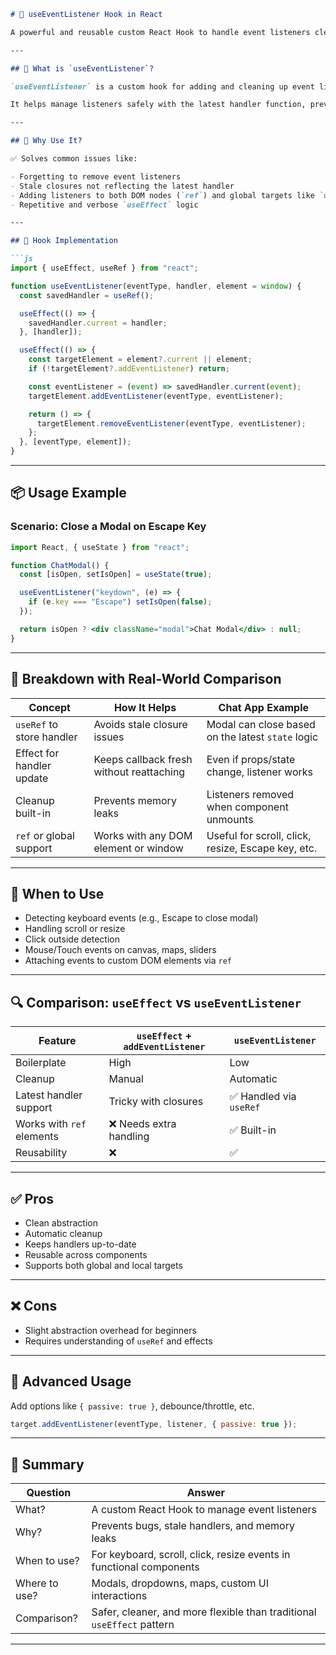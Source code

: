 
```markdown
# 🧩 useEventListener Hook in React

A powerful and reusable custom React Hook to handle event listeners cleanly and efficiently.

---

## 📖 What is `useEventListener`?

`useEventListener` is a custom hook for adding and cleaning up event listeners in functional components.

It helps manage listeners safely with the latest handler function, prevents memory leaks, and improves readability.

---

## 🚀 Why Use It?

✅ Solves common issues like:

- Forgetting to remove event listeners  
- Stale closures not reflecting the latest handler  
- Adding listeners to both DOM nodes (`ref`) and global targets like `window`  
- Repetitive and verbose `useEffect` logic  

---

## 🔧 Hook Implementation

```js
import { useEffect, useRef } from "react";

function useEventListener(eventType, handler, element = window) {
  const savedHandler = useRef();

  useEffect(() => {
    savedHandler.current = handler;
  }, [handler]);

  useEffect(() => {
    const targetElement = element?.current || element;
    if (!targetElement?.addEventListener) return;

    const eventListener = (event) => savedHandler.current(event);
    targetElement.addEventListener(eventType, eventListener);

    return () => {
      targetElement.removeEventListener(eventType, eventListener);
    };
  }, [eventType, element]);
}
```

---

## 📦 Usage Example

### Scenario: Close a Modal on Escape Key

```jsx
import React, { useState } from "react";

function ChatModal() {
  const [isOpen, setIsOpen] = useState(true);

  useEventListener("keydown", (e) => {
    if (e.key === "Escape") setIsOpen(false);
  });

  return isOpen ? <div className="modal">Chat Modal</div> : null;
}
```

---

## 🧠 Breakdown with Real-World Comparison

| Concept                          | How It Helps                                          | Chat App Example                                   |
|----------------------------------|--------------------------------------------------------|----------------------------------------------------|
| `useRef` to store handler        | Avoids stale closure issues                           | Modal can close based on the latest `state` logic  |
| Effect for handler update        | Keeps callback fresh without reattaching              | Even if props/state change, listener works         |
| Cleanup built-in                | Prevents memory leaks                                 | Listeners removed when component unmounts          |
| `ref` or global support          | Works with any DOM element or window                  | Useful for scroll, click, resize, Escape key, etc. |

---

## 📌 When to Use

- Detecting keyboard events (e.g., Escape to close modal)
- Handling scroll or resize
- Click outside detection
- Mouse/Touch events on canvas, maps, sliders
- Attaching events to custom DOM elements via `ref`

---

## 🔍 Comparison: `useEffect` vs `useEventListener`

| Feature                       | `useEffect` + `addEventListener` | `useEventListener`        |
|------------------------------|----------------------------------|---------------------------|
| Boilerplate                  | High                             | Low                       |
| Cleanup                      | Manual                           | Automatic                 |
| Latest handler support       | Tricky with closures             | ✅ Handled via `useRef`   |
| Works with `ref` elements    | ❌ Needs extra handling           | ✅ Built-in               |
| Reusability                  | ❌                                | ✅                        |

---

## ✅ Pros

- Clean abstraction
- Automatic cleanup
- Keeps handlers up-to-date
- Reusable across components
- Supports both global and local targets

---

## ❌ Cons

- Slight abstraction overhead for beginners
- Requires understanding of `useRef` and effects

---

## 🧪 Advanced Usage

Add options like `{ passive: true }`, debounce/throttle, etc.

```js
target.addEventListener(eventType, listener, { passive: true });
```

---

## 📎 Summary

| Question      | Answer                                                                  |
|---------------|-------------------------------------------------------------------------|
| What?         | A custom React Hook to manage event listeners                           |
| Why?          | Prevents bugs, stale handlers, and memory leaks                         |
| When to use?  | For keyboard, scroll, click, resize events in functional components     |
| Where to use? | Modals, dropdowns, maps, custom UI interactions                         |
| Comparison?   | Safer, cleaner, and more flexible than traditional `useEffect` pattern  |

---
